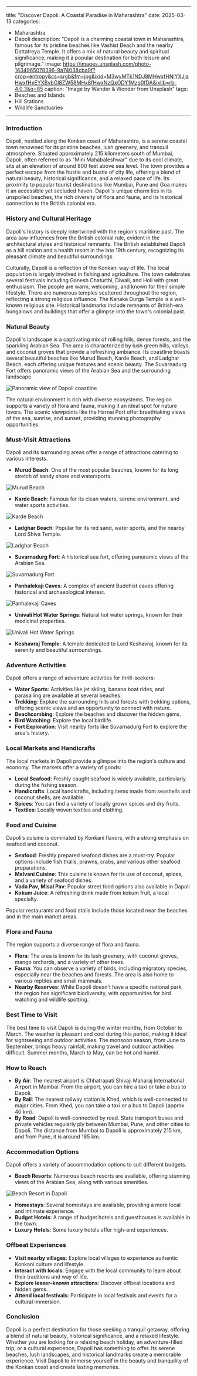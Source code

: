 
---
title: "Discover Dapoli: A Coastal Paradise in Maharashtra"
date: 2025-03-13
categories:
  - Maharashtra
  - Dapoli
description: "Dapoli is a charming coastal town in Maharashtra, famous for its pristine beaches like Vashist Beach and the nearby Dattatreya Temple. It offers a mix of natural beauty and spiritual significance, making it a popular destination for both leisure and pilgrimage."
image: https://images.unsplash.com/photo-1634965078396-9a74038cba9f?crop=entropy&cs=srgb&fm=jpg&ixid=M3wyMTk1NDJ8MHwxfHNlYXJjaHwxfHxEYXBvbGl8ZW58MHx8fHwxNzQxODY1Mzg0fDA&ixlib=rb-4.0.3&q=85
caption: "Image by Wander & Wonder from Unsplash"
tags: 
  - Beaches and Islands
  - Hill Stations
  - Wildlife Sanctuaries
---


### **Introduction**

Dapoli, nestled along the Konkan coast of Maharashtra, is a serene coastal town renowned for its pristine beaches, lush greenery, and tranquil atmosphere. Situated approximately 215 kilometers south of Mumbai, Dapoli, often referred to as "Mini Mahabaleshwar" due to its cool climate, sits at an elevation of around 800 feet above sea level. The town provides a perfect escape from the hustle and bustle of city life, offering a blend of natural beauty, historical significance, and a relaxed pace of life. Its proximity to popular tourist destinations like Mumbai, Pune and Goa makes it an accessible yet secluded haven. Dapoli's unique charm lies in its unspoiled beaches, the rich diversity of flora and fauna, and its historical connection to the British colonial era.

### **History and Cultural Heritage**

Dapoli's history is deeply intertwined with the region's maritime past. The area saw influences from the British colonial rule, evident in the architectural styles and historical remnants. The British established Dapoli as a hill station and a health resort in the late 19th century, recognizing its pleasant climate and beautiful surroundings. 

Culturally, Dapoli is a reflection of the Konkani way of life. The local population is largely involved in fishing and agriculture. The town celebrates several festivals including Ganesh Chaturthi, Diwali, and Holi with great enthusiasm. The people are warm, welcoming, and known for their simple lifestyle. There are numerous temples scattered throughout the region, reflecting a strong religious influence. The Kanaka Durga Temple is a well-known religious site. Historical landmarks include remnants of British-era bungalows and buildings that offer a glimpse into the town's colonial past.

###  **Natural Beauty**

Dapoli's landscape is a captivating mix of rolling hills, dense forests, and the sparkling Arabian Sea. The area is characterized by lush green hills, valleys, and coconut groves that provide a refreshing ambiance. Its coastline boasts several beautiful beaches like Murud Beach, Karde Beach, and Ladghar Beach, each offering unique features and scenic beauty. The Suvarnadurg Fort offers panoramic views of the Arabian Sea and the surrounding landscape.

<img src="[Placeholder Image: Panoramic view of Dapoli coastline]" alt="Panoramic view of Dapoli coastline">

The natural environment is rich with diverse ecosystems. The region supports a variety of flora and fauna, making it an ideal spot for nature lovers. The scenic viewpoints like the Harnai Port offer breathtaking views of the sea, sunrise, and sunset, providing stunning photography opportunities.

### **Must-Visit Attractions**

Dapoli and its surrounding areas offer a range of attractions catering to various interests.

*   **Murud Beach**: One of the most popular beaches, known for its long stretch of sandy shore and watersports.
<img src="[Placeholder Image: Murud Beach]" alt="Murud Beach">

*   **Karde Beach**: Famous for its clean waters, serene environment, and water sports activities.
<img src="[Placeholder Image: Karde Beach]" alt="Karde Beach">

*   **Ladghar Beach**: Popular for its red sand, water sports, and the nearby Lord Shiva Temple.
<img src="[Placeholder Image: Ladghar Beach]" alt="Ladghar Beach">

*   **Suvarnadurg Fort**: A historical sea fort, offering panoramic views of the Arabian Sea.
<img src="[Placeholder Image: Suvarnadurg Fort]" alt="Suvarnadurg Fort">

*   **Panhalekaji Caves**: A complex of ancient Buddhist caves offering historical and archaeological interest.
<img src="[Placeholder Image: Panhalekaji Caves]" alt="Panhalekaji Caves">

*   **Univali Hot Water Springs**: Natural hot water springs, known for their medicinal properties.
<img src="[Placeholder Image: Univali Hot Water Springs]" alt="Univali Hot Water Springs">

*   **Keshavraj Temple**: A temple dedicated to Lord Keshavraj, known for its serenity and beautiful surroundings.

### **Adventure Activities**

Dapoli offers a range of adventure activities for thrill-seekers:

*   **Water Sports**: Activities like jet skiing, banana boat rides, and parasailing are available at several beaches.
*   **Trekking**: Explore the surrounding hills and forests with trekking options, offering scenic views and an opportunity to connect with nature.
*   **Beachcombing**: Explore the beaches and discover the hidden gems.
*   **Bird Watching**: Explore the local birdlife.
*   **Fort Exploration**: Visit nearby forts like Suvarnadurg Fort to explore the area's history.

### **Local Markets and Handicrafts**

The local markets in Dapoli provide a glimpse into the region's culture and economy. The markets offer a variety of goods:

*   **Local Seafood**: Freshly caught seafood is widely available, particularly during the fishing season.
*   **Handicrafts**: Local handicrafts, including items made from seashells and coconut shells, are available.
*   **Spices**: You can find a variety of locally grown spices and dry fruits.
*   **Textiles**: Locally woven textiles and clothing.

### **Food and Cuisine**

Dapoli’s cuisine is dominated by Konkani flavors, with a strong emphasis on seafood and coconut.

*   **Seafood**: Freshly prepared seafood dishes are a must-try. Popular options include fish thalis, prawns, crabs, and various other seafood preparations.
*   **Malvani Cuisine**: This cuisine is known for its use of coconut, spices, and a variety of seafood dishes.
*   **Vada Pav, Misal Pav**: Popular street food options also available in Dapoli
*   **Kokum Juice**: A refreshing drink made from kokum fruit, a local specialty.

Popular restaurants and food stalls include those located near the beaches and in the main market areas.

### **Flora and Fauna**

The region supports a diverse range of flora and fauna.

*   **Flora**: The area is known for its lush greenery, with coconut groves, mango orchards, and a variety of other trees.
*   **Fauna**: You can observe a variety of birds, including migratory species, especially near the beaches and forests. The area is also home to various reptiles and small mammals.
*   **Nearby Reserves**: While Dapoli doesn't have a specific national park, the region has significant biodiversity, with opportunities for bird watching and wildlife spotting.

### **Best Time to Visit**

The best time to visit Dapoli is during the winter months, from October to March. The weather is pleasant and cool during this period, making it ideal for sightseeing and outdoor activities. The monsoon season, from June to September, brings heavy rainfall, making travel and outdoor activities difficult. Summer months, March to May, can be hot and humid.

### **How to Reach**

*   **By Air**: The nearest airport is Chhatrapati Shivaji Maharaj International Airport in Mumbai. From the airport, you can hire a taxi or take a bus to Dapoli.
*   **By Rail**: The nearest railway station is Khed, which is well-connected to major cities. From Khed, you can take a taxi or a bus to Dapoli (approx. 40 km).
*   **By Road**: Dapoli is well-connected by road. State transport buses and private vehicles regularly ply between Mumbai, Pune, and other cities to Dapoli. The distance from Mumbai to Dapoli is approximately 215 km, and from Pune, it is around 185 km.

### **Accommodation Options**

Dapoli offers a variety of accommodation options to suit different budgets.

*   **Beach Resorts**: Numerous beach resorts are available, offering stunning views of the Arabian Sea, along with various amenities.
<img src="[Placeholder Image: Beach Resort in Dapoli]" alt="Beach Resort in Dapoli">

*   **Homestays**: Several homestays are available, providing a more local and intimate experience.
*   **Budget Hotels**: A range of budget hotels and guesthouses is available in the town.
*   **Luxury Hotels**: Some luxury hotels offer high-end experiences.

### **Offbeat Experiences**

*   **Visit nearby villages**: Explore local villages to experience authentic Konkani culture and lifestyle.
*   **Interact with locals**: Engage with the local community to learn about their traditions and way of life.
*   **Explore lesser-known attractions**: Discover offbeat locations and hidden gems.
*   **Attend local festivals**: Participate in local festivals and events for a cultural immersion.

### **Conclusion**

Dapoli is a perfect destination for those seeking a tranquil getaway, offering a blend of natural beauty, historical significance, and a relaxed lifestyle. Whether you are looking for a relaxing beach holiday, an adventure-filled trip, or a cultural experience, Dapoli has something to offer. Its serene beaches, lush landscapes, and historical landmarks create a memorable experience. Visit Dapoli to immerse yourself in the beauty and tranquility of the Konkan coast and create lasting memories.


